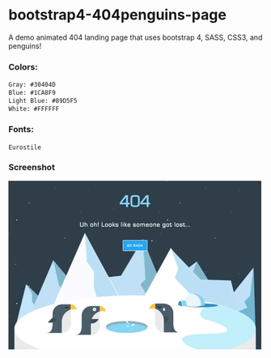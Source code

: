 # bootstrap4-404penguins-page

A demo animated 404 landing page that uses bootstrap 4, SASS, CSS3, and penguins!

### Colors:
```
Gray: #30404D
Blue: #1CA8F9
Light Blue: #89D5F5
White: #FFFFFF
```

### Fonts:
```
Eurostile
```

### Screenshot

![Animated CSS3 404 Landing Page](assets/img/screenshot-404-penguins.gif)